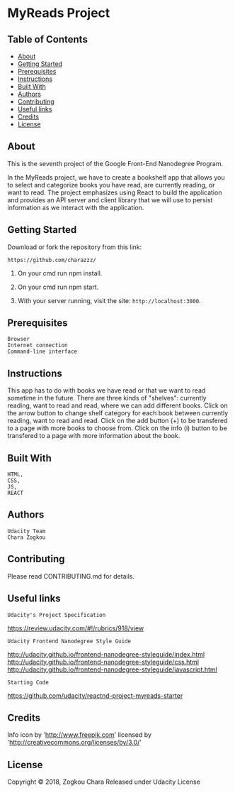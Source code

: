 # MyReads Project

## Table of Contents

* [About](#about)
* [Getting Started](#gettingStarted)
* [Prerequisites](#prerequisites)
* [Instructions](#instructions)
* [Built With](#builtWith)
* [Authors](#authors)
* [Contributing](#contributing)
* [Useful links](#usefulLinks)
* [Credits](#credits)
* [License](#license)



## About

This is the seventh project of the Google Front-End Nanodegree Program. 

In the MyReads project, we have to create a bookshelf app that allows you to select and categorize books you have read, are currently reading, or want to read. The project emphasizes using React to build the application and provides an API server and client library that we will use to persist information as we interact with the application.


## Getting Started

Download or fork the repository from this link: 
    
    https://github.com/charazzz/
    

1. On your cmd run npm install.

2. On your cmd run npm start.

3. With your server running, visit the site: `http://localhost:3000`.


## Prerequisites

    Browser
    Internet connection
    Command-line interface
    

## Instructions

This app has to do with books we have read or that we want to read sometime in the future.
There are three kinds of "shelves": currently reading, want to read and read, where we can add different books.
Click on the arrow button to change shelf category for each book between currently reading, want to read and read.
Click on the add button (+) to be transfered to a page with more books to choose from.
Click on the info (i) button to be transfered to a page with more information about the book.

## Built With

    HTML,
    CSS,
    JS,
    REACT

## Authors

    Udacity Team
    Chara Zogkou
    

## Contributing

Please read CONTRIBUTING.md for details.

## Useful links

    Udacity's Project Specification
https://review.udacity.com/#!/rubrics/918/view

    Udacity Frontend Nanodegree Style Guide
http://udacity.github.io/frontend-nanodegree-styleguide/index.html
http://udacity.github.io/frontend-nanodegree-styleguide/css.html
http://udacity.github.io/frontend-nanodegree-styleguide/javascript.html

    Starting Code
https://github.com/udacity/reactnd-project-myreads-starter

## Credits

Info icon by 'http://www.freepik.com' licensed by 'http://creativecommons.org/licenses/by/3.0/'

## License

Copyright © 2018, Zogkou Chara
Released under Udacity License